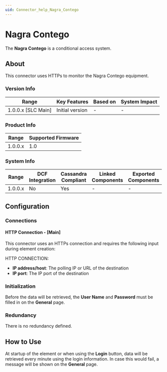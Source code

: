 ```yaml
---
uid: Connector_help_Nagra_Contego
---
```


# Nagra Contego

The **Nagra Contego** is a conditional access system.

## About

This connector uses HTTPs to monitor the Nagra Contego equipment.

### Version Info

| **Range**            | **Key Features** | **Based on** | **System Impact** |
|----------------------|------------------|--------------|-------------------|
| 1.0.0.x \[SLC Main\] | Initial version  | \-           | \-                |

### Product Info

| **Range** | **Supported Firmware** |
|-----------|------------------------|
| 1.0.0.x   | 1.0                    |

### System Info

| **Range** | **DCF Integration** | **Cassandra Compliant** | **Linked Components** | **Exported Components** |
|-----------|---------------------|-------------------------|-----------------------|-------------------------|
| 1.0.0.x   | No                  | Yes                     | \-                    | \-                      |

## Configuration

### Connections

#### HTTP Connection - \[Main\]

This connector uses an HTTPs connection and requires the following input during element creation:

HTTP CONNECTION:

- **IP address/host**: The polling IP or URL of the destination
- **IP port**: The IP port of the destination



### Initialization

Before the data will be retrieved, the **User Name** and **Password** must be filled in on the **General** page.

### Redundancy

There is no redundancy defined.

## How to Use

At startup of the element or when using the **Login** button, data will be retrieved every minute using the login information.
In case this would fail, a message will be shown on the **General** page.


